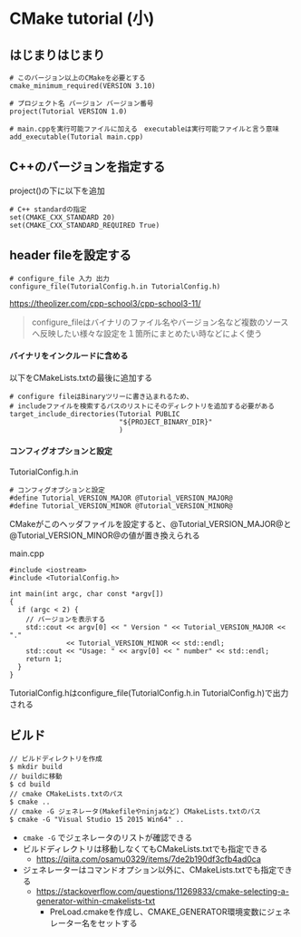 # CMake tutorial (小)

## はじまりはじまり
```
# このバージョン以上のCMakeを必要とする
cmake_minimum_required(VERSION 3.10)

# プロジェクト名 バージョン バージョン番号
project(Tutorial VERSION 1.0)

# main.cppを実行可能ファイルに加える　executableは実行可能ファイルと言う意味
add_executable(Tutorial main.cpp)
```

## C++のバージョンを指定する
project()の下に以下を追加
```
# C++ standardの指定
set(CMAKE_CXX_STANDARD 20)
set(CMAKE_CXX_STANDARD_REQUIRED True)
```

## header fileを設定する
```
# configure_file 入力 出力
configure_file(TutorialConfig.h.in TutorialConfig.h)
```
https://theolizer.com/cpp-school3/cpp-school3-11/  
>configure_fileはバイナリのファイル名やバージョン名など複数のソースへ反映したい様々な設定を１箇所にまとめたい時などによく使う

#### バイナリをインクルードに含める
以下をCMakeLists.txtの最後に追加する
```
# configure fileはBinaryツリーに書き込まれるため、
# includeファイルを検索するパスのリストにそのディレクトリを追加する必要がある
target_include_directories(Tutorial PUBLIC
                           "${PROJECT_BINARY_DIR}"
                           )
```
#### コンフィグオプションと設定
TutorialConfig.h.in
```
# コンフィグオプションと設定
#define Tutorial_VERSION_MAJOR @Tutorial_VERSION_MAJOR@
#define Tutorial_VERSION_MINOR @Tutorial_VERSION_MINOR@
```
CMakeがこのヘッダファイルを設定すると、@Tutorial_VERSION_MAJOR@と@Tutorial_VERSION_MINOR@の値が置き換えられる

main.cpp
```
#include <iostream>
#include <TutorialConfig.h>

int main(int argc, char const *argv[])
{
  if (argc < 2) {
    // バージョンを表示する
    std::cout << argv[0] << " Version " << Tutorial_VERSION_MAJOR << "."
              << Tutorial_VERSION_MINOR << std::endl;
    std::cout << "Usage: " << argv[0] << " number" << std::endl;
    return 1;
  }
}
```
TutorialConfig.hはconfigure_file(TutorialConfig.h.in TutorialConfig.h)で出力される

##  ビルド
```
// ビルドディレクトリを作成
$ mkdir build
// buildに移動
$ cd build
// cmake CMakeLists.txtのパス
$ cmake ..
// cmake -G ジェネレータ(Makefileやninjaなど) CMakeLists.txtのパス
$ cmake -G "Visual Studio 15 2015 Win64" ..
```
- ` cmake -G ` でジェネレータのリストが確認できる
- ビルドディレクトリは移動しなくてもCMakeLists.txtでも指定できる
	- https://qiita.com/osamu0329/items/7de2b190df3cfb4ad0ca
- ジェネレーターはコマンドオプション以外に、CMakeLists.txtでも指定できる
	- https://stackoverflow.com/questions/11269833/cmake-selecting-a-generator-within-cmakelists-txt
    	- PreLoad.cmakeを作成し、CMAKE_GENERATOR環境変数にジェネレーター名をセットする